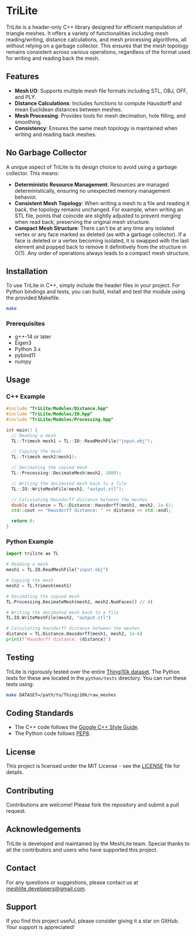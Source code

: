 
# TriLite

TriLite is a header-only C++ library designed for efficient manipulation of triangle meshes. It offers a variety of functionalities including mesh reading/writing, distance calculations, and mesh processing algorithms, all without relying on a garbage collector. This ensures that the mesh topology remains consistent across various operations, regardless of the format used for writing and reading back the mesh.

## Features

- **Mesh I/O**: Supports multiple mesh file formats including STL, OBJ, OFF, and PLY.
- **Distance Calculations**: Includes functions to compute Hausdorff and mean Euclidean distances between meshes.
- **Mesh Processing**: Provides tools for mesh decimation, hole filling, and smoothing.
- **Consistency**: Ensures the same mesh topology is maintained when writing and reading back meshes.

## No Garbage Collector

A unique aspect of TriLite is its design choice to avoid using a garbage collector. This means:
- **Deterministic Resource Management**: Resources are managed deterministically, ensuring no unexpected memory management behavior.
- **Consistent Mesh Topology**: When writing a mesh to a file and reading it back, the topology remains unchanged. For example, when writing an STL file, points that coincide are slightly adjusted to prevent merging when read back, preserving the original mesh structure.
- **Compact Mesh Structure**: There can't be at any time any isolated vertex or any face marked as deleted (as with a garbage collector). If a face is deleted or a vertex becoming isolated, it is swapped with the last element and popped back to remove it definitively from the structure in O(1). Any order of operations always leads to a compact mesh structure.

## Installation

To use TriLite in C++, simply include the header files in your project. For Python bindings and tests, you can build, install and test the module using the provided Makefile.

```sh
make
```
### Prerequisites

- g++-14 or later
- Eigen3
- Python 3.x
- pybind11
- numpy

## Usage

### C++ Example

```cpp
#include "TriLite/Modules/Distance.hpp"
#include "TriLite/Modules/IO.hpp"
#include "TriLite/Modules/Processing.hpp"

int main() {
  // Reading a mesh
  TL::Trimesh mesh1 = TL::IO::ReadMeshFile("input.obj");

  // Copying the mesh
  TL::Trimesh mesh2(mesh1);

  // Decimating the copied mesh
  TL::Processing::DecimateMesh(mesh2, 1000);

  // Writing the decimated mesh back to a file
  TL::IO::WriteMeshFile(mesh2, "output.stl");

  // Calculating Hausdorff distance between the meshes
  double distance = TL::Distance::Hausdorff(mesh1, mesh2, 1e-6);
  std::cout << "Hausdorff distance: " << distance << std::endl;

  return 0;
}
```

### Python Example

```python
import trilite as TL

# Reading a mesh
mesh1 = TL.IO.ReadMeshFile("input.obj")

# Copying the mesh
mesh2 = TL.Trimesh(mesh1)

# Decimating the copied mesh
TL.Processing.DecimateMesh(mesh2, mesh2.NumFaces() // 4)

# Writing the decimated mesh back to a file
TL.IO.WriteMeshFile(mesh2, "output.stl")

# Calculating Hausdorff distance between the meshes
distance = TL.Distance.Hausdorff(mesh1, mesh2, 1e-6)
print(f"Hausdorff distance: {distance}")
```

## Testing

TriLite is rigorously tested over the entire [Thingi10k dataset](https://ten-thousand-models.appspot.com/). The Python tests for these are located in the `python/tests` directory. You can run these tests using:

```sh
make DATASET=/path/to/Thingi10k/raw_meshes
```

## Coding Standards

- The C++ code follows the [Google C++ Style Guide](https://google.github.io/styleguide/cppguide.html).
- The Python code follows [PEP8](https://peps.python.org/pep-0008/).

## License

This project is licensed under the MIT License - see the [LICENSE](LICENSE) file for details.

## Contributing

Contributions are welcome! Please fork the repository and submit a pull request.

## Acknowledgements

TriLite is developed and maintained by the MeshLite team. Special thanks to all the contributors and users who have supported this project.

## Contact

For any questions or suggestions, please contact us at meshlite.developers@gmail.com.

## Support

If you find this project useful, please consider giving it a star on GitHub. Your support is appreciated!